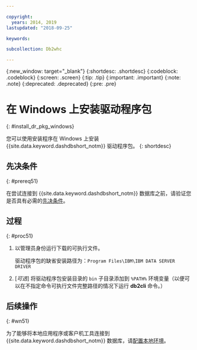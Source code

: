```yaml
---

copyright:
  years: 2014, 2019
lastupdated: "2018-09-25"

keywords:

subcollection: Db2whc

---
```


<!-- Attribute definitions --> 
{:new_window: target="_blank"}
{:shortdesc: .shortdesc}
{:codeblock: .codeblock}
{:screen: .screen}
{:tip: .tip}
{:important: .important}
{:note: .note}
{:deprecated: .deprecated}
{:pre: .pre}

# 在 Windows 上安装驱动程序包
{: #install_dr_pkg_windows}

您可以使用安装程序在 Windows 上安装 {{site.data.keyword.dashdbshort_notm}} 驱动程序包。
{: shortdesc}

## 先决条件
{: #prereq51}

在尝试连接到 {{site.data.keyword.dashdbshort_notm}} 数据库之前，请验证您是否具有必需的[先决条件](/docs/services/Db2whc/connecting/connecting.html#prereqs)。

<!-- Download the driver package for your operating system from the web console and install it. -->

## 过程
{: #proc51}

1. 以管理员身份运行下载的可执行文件。

   驱动程序包的缺省安装路径为：`Program Files\IBM\IBM DATA SERVER DRIVER`
2. [*可选*] 将驱动程序包安装目录的 `bin` 子目录添加到 `%PATH%` 环境变量（以便可以在不指定命令可执行文件完整路径的情况下运行 **db2cli** 命令。）

## 后续操作
{: #wn51}

为了能够将本地应用程序或客户机工具连接到 {{site.data.keyword.dashdbshort_notm}} 数据库，请[配置本地环境](/docs/services/Db2whc/connecting/driver_pkg_cfg.html)。
